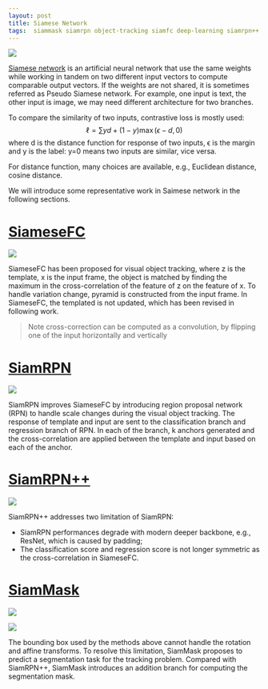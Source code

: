 ```yaml
---
layout: post
title: Siamese Network
tags:  siammask siamrpn object-tracking siamfc deep-learning siamrpn++ siamese-network
---
```


![](https://miro.medium.com/max/1400/1*hBJRs10uBc9a2Ol10N-jlg.png)

[Siamese network](https://en.wikipedia.org/wiki/Siamese_network) is an artificial neural network that use the same weights while working in tandem on two different input vectors to compute comparable output vectors. If the weights are not shared, it is sometimes referred as Pseudo Siamese network. For example, one input is text, the other input is image, we may need different architecture for two branches.

To compare the similarity of two inputs, contrastive loss is mostly used:
$$\ell=\sum{yd+(1-y)\max{(\epsilon-d, 0)}}$$
where d is the distance function for response of two inputs, ϵ is the margin and y is the label: y=0 means two inputs are similar, vice versa.

For distance function, many choices are available, e.g., Euclidean distance, cosine distance.

We will introduce some representative work in Saimese network in the following sections.

# [SiameseFC](https://arxiv.org/abs/1606.09549)

![](https://mmbiz.qpic.cn/mmbiz_jpg/yNnalkXE7oVs0Ypgk8C7TYRHwVvEDdJp52HMteqVUt5lCNYtxNn5r3tgUjooRbWxATACNaS4KZ3jgibf77hicwBg/640?wx_fmt=jpeg&tp=webp&wxfrom=5&wx_lazy=1&wx_co=1)

SiameseFC has been proposed for visual object tracking, where z is the template, x is the input frame, the object is matched by finding the maximum in the cross-correlation of the feature of z on the feature of x. To handle variation change, pyramid is constructed from the input frame. In SiameseFC, the templated is not updated, which has been revised in following work.

> Note cross-correction can be computed as a convolution, by flipping one of the input horizontally and vertically

# [SiamRPN](https://ieeexplore.ieee.org/document/8579033/)

![](https://mmbiz.qpic.cn/mmbiz_jpg/yNnalkXE7oVs0Ypgk8C7TYRHwVvEDdJpnicaP1sicMWc6IiaaVb1Zh6Rs39rFKUVJMiatY6dn4ic2KtoPW7slx3x4XQ/640?wx_fmt=jpeg&tp=webp&wxfrom=5&wx_lazy=1&wx_co=1)

SiamRPN improves SiameseFC by introducing region proposal network (RPN) to handle scale changes during the visual object tracking. The response of template and input are sent to the classification branch and regression branch of RPN. In each of the branch, k anchors generated and the cross-correlation are applied between the template and input based on each of the anchor.

# [SiamRPN++](https://arxiv.org/abs/1812.11703)

![](https://mmbiz.qpic.cn/mmbiz_jpg/yNnalkXE7oVs0Ypgk8C7TYRHwVvEDdJpx6ibY4UMByzCeWg1zrTm9nicxR9icQQfCicnsg2p9TGYvP8u8n8tDKpxqw/640?wx_fmt=jpeg&tp=webp&wxfrom=5&wx_lazy=1&wx_co=1)

SiamRPN++ addresses two limitation of SiamRPN:
- SiamRPN performances degrade with modern deeper backbone, e.g., ResNet, which is caused by padding;
- The classification score and regression score is not longer symmetric as the cross-correlation in SiameseFC. 

# [SiamMask](https://arxiv.org/abs/1812.05050)

![](https://mmbiz.qpic.cn/mmbiz_jpg/yNnalkXE7oVs0Ypgk8C7TYRHwVvEDdJp9I10ISj8ZBibibBRPLVsdQ0BItPznia97o7MK7NEeBCnXWmVS82yKltlg/640?wx_fmt=jpeg&tp=webp&wxfrom=5&wx_lazy=1&wx_co=1)

![](https://mmbiz.qpic.cn/mmbiz_jpg/yNnalkXE7oVs0Ypgk8C7TYRHwVvEDdJpHc1qZ9PDaFtFsyNZJibysLdSsvfvBLCHoWNMzrR6ibqIMPPFczLUyBrA/640?wx_fmt=jpeg&tp=webp&wxfrom=5&wx_lazy=1&wx_co=1)

The bounding box used by the methods above cannot handle the rotation and affine transforms. To resolve this limitation, SiamMask proposes to predict a segmentation task for the tracking problem. Compared with SiamRPN++, SiamMask introduces an addition branch for computing the segmentation mask.

